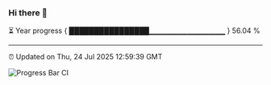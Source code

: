 ### Hi there 👋

⏳ Year progress { ████████████████▁▁▁▁▁▁▁▁▁▁▁▁▁▁ } 56.04 %

---

⏰ Updated on Thu, 24 Jul 2025 12:59:39 GMT

![Progress Bar CI](https://github.com/DhruviPatel157/GitHub-Actions-Demo/workflows/Progress%20Bar%20CI/badge.svg)
